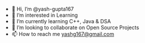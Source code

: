 - 👋 Hi, I’m @yash-gupta167
- 👀 I’m interested in Learning
- 🌱 I’m currently learning C++, Java & DSA
- 💞️ I’m looking to collaborate on Open Source Projects
- 📫 How to reach me yashg167@gmail.com


